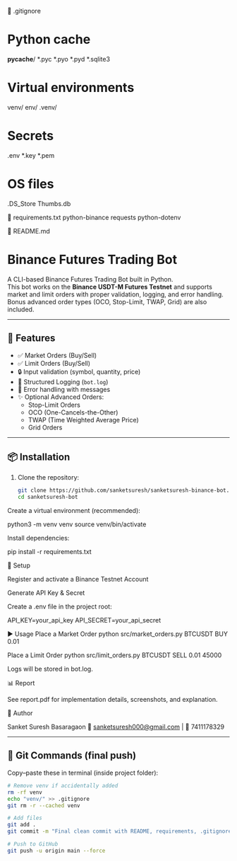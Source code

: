 📄 .gitignore
# Python cache
__pycache__/
*.pyc
*.pyo
*.pyd
*.sqlite3

# Virtual environments
venv/
env/
.venv/

# Secrets
.env
*.key
*.pem

# OS files
.DS_Store
Thumbs.db

📄 requirements.txt
python-binance
requests
python-dotenv

📄 README.md
# Binance Futures Trading Bot

A CLI-based Binance Futures Trading Bot built in Python.  
This bot works on the **Binance USDT-M Futures Testnet** and supports market and limit orders with proper validation, logging, and error handling.  
Bonus advanced order types (OCO, Stop-Limit, TWAP, Grid) are also included.

---

## 🚀 Features
- ✅ Market Orders (Buy/Sell)
- ✅ Limit Orders (Buy/Sell)
- 🔒 Input validation (symbol, quantity, price)
- 📝 Structured Logging (`bot.log`)
- 🛑 Error handling with messages
- ✨ Optional Advanced Orders:
  - Stop-Limit Orders
  - OCO (One-Cancels-the-Other)
  - TWAP (Time Weighted Average Price)
  - Grid Orders

---

## 📦 Installation
1. Clone the repository:
   ```bash
   git clone https://github.com/sanketsuresh/sanketsuresh-binance-bot.git
   cd sanketsuresh-bot


Create a virtual environment (recommended):

python3 -m venv venv
source venv/bin/activate


Install dependencies:

pip install -r requirements.txt

🔑 Setup

Register and activate a Binance Testnet Account

Generate API Key & Secret

Create a .env file in the project root:

API_KEY=your_api_key
API_SECRET=your_api_secret

▶️ Usage
Place a Market Order
python src/market_orders.py BTCUSDT BUY 0.01

Place a Limit Order
python src/limit_orders.py BTCUSDT SELL 0.01 45000


Logs will be stored in bot.log.

📊 Report

See report.pdf for implementation details, screenshots, and explanation.

👤 Author

Sanket Suresh Basaragaon
📧 sanketsuresh000@gmail.com | 📱 7411178329


---

## 📄 Git Commands (final push)
Copy–paste these in terminal (inside project folder):  

```bash
# Remove venv if accidentally added
rm -rf venv
echo "venv/" >> .gitignore
git rm -r --cached venv

# Add files
git add .
git commit -m "Final clean commit with README, requirements, .gitignore"

# Push to GitHub
git push -u origin main --force
